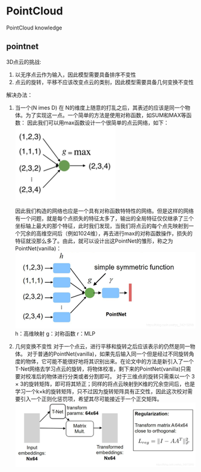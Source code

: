 # PointCloud
PointCloud knowledge

## pointnet
3D点云的挑战:
1. 以无序点云作为输入，因此模型需要具备排序不变性
2. 点云的旋转，平移不应该改变点云的类别，因此模型需要具备几何变换不变性

解决办法：
1. 当一个(N imes D) 在 N的维度上随意的打乱之后，其表述的应该是同一个物体。为了实现这一点。一个简单的方法是使用对称函数，如SUM和MAX等函数：
因此我们可以用max函数设计一个很简单的点云网络，如下：
   ![img.png](img.png)

    因此我们构造的网络也应是一个具有对称函数特特性的网络。但是这样的网络有一个问题，就是每个点损失的特征太多了，输出的全局特征仅仅继承了三个坐标轴上最大的那个特征，此时我们发现，当我们将点云的每个点先映射到一个冗余的高维空间后（例如1024维），再去进行max的对称函数操作，损失的特征就没那么多了。由此，就可以设计出这PointNet的雏形，称之为PointNet(vanilla)：
![img_1.png](img_1.png)h：高维映射
g：对称函数
r：MLP
2. 几何变换不变性
对于一个点云，进行平移和旋转之后应该表示的仍然是同一物体。
对于普通的PointNet(vanilla)，如果先后输入同一个但是经过不同旋转角度的物体，它可能不能很好地将其识别出来。在论文中的方法是新引入了一个T-Net网络去学习点云的旋转，将物体校准，剩下来的PointNet(vanilla)只需要对校准后的物体进行分类或者分割即可。
   对于三维点的旋转只需乘以一个 3 × 3的旋转矩阵，即可将其矫正；同样的将点云映射到K维的冗余空间后，也是学习一个k×k的旋转矩阵，只不过因为旋转矩阵具有正交性，因此这次校对需要引入一个正则化惩罚项，希望其尽可能接近于一个正交矩阵。
   ![img_2.png](img_2.png)

